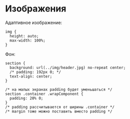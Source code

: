 # Изображения

Адаптивное изображение:

    img {
      height: auto;
      max-width: 100%;
    }

Фон:

    section {
      background: url(../img/header.jpg) no-repeat center;
      /* padding: 192px 0; */
      text-align: center;
    }

    /* на малых экранах padding будет уменьшаться */
    section .container .wrapComponent {
      padding: 20% 0;
    }
    /* padding рассчитывается от ширины .container */
    /* margin тоже можно поставить вместо padding */
